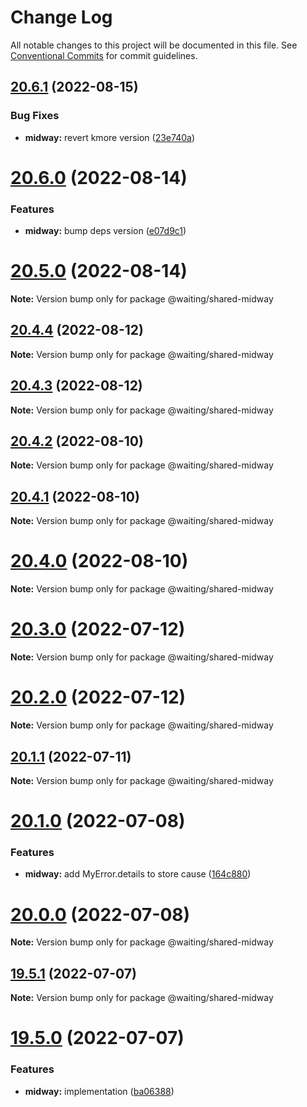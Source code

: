 # Change Log

All notable changes to this project will be documented in this file.
See [Conventional Commits](https://conventionalcommits.org) for commit guidelines.

## [20.6.1](https://github.com/waitingsong/shared/compare/v20.6.0...v20.6.1) (2022-08-15)


### Bug Fixes

* **midway:** revert kmore version ([23e740a](https://github.com/waitingsong/shared/commit/23e740a29f2cf31f6ca54361f337f673c4cbec69))





# [20.6.0](https://github.com/waitingsong/shared/compare/v20.5.0...v20.6.0) (2022-08-14)


### Features

* **midway:** bump deps version ([e07d9c1](https://github.com/waitingsong/shared/commit/e07d9c1572ed9a2556535fd5b6be463aec4b1394))





# [20.5.0](https://github.com/waitingsong/shared/compare/v20.4.4...v20.5.0) (2022-08-14)

**Note:** Version bump only for package @waiting/shared-midway





## [20.4.4](https://github.com/waitingsong/shared/compare/v20.4.3...v20.4.4) (2022-08-12)

**Note:** Version bump only for package @waiting/shared-midway





## [20.4.3](https://github.com/waitingsong/shared/compare/v20.4.2...v20.4.3) (2022-08-12)

**Note:** Version bump only for package @waiting/shared-midway





## [20.4.2](https://github.com/waitingsong/shared/compare/v20.4.1...v20.4.2) (2022-08-10)

**Note:** Version bump only for package @waiting/shared-midway





## [20.4.1](https://github.com/waitingsong/shared/compare/v20.4.0...v20.4.1) (2022-08-10)

**Note:** Version bump only for package @waiting/shared-midway





# [20.4.0](https://github.com/waitingsong/shared/compare/v20.3.0...v20.4.0) (2022-08-10)

**Note:** Version bump only for package @waiting/shared-midway





# [20.3.0](https://github.com/waitingsong/shared/compare/v20.2.0...v20.3.0) (2022-07-12)

**Note:** Version bump only for package @waiting/shared-midway





# [20.2.0](https://github.com/waitingsong/shared/compare/v20.1.1...v20.2.0) (2022-07-12)

**Note:** Version bump only for package @waiting/shared-midway





## [20.1.1](https://github.com/waitingsong/shared/compare/v20.1.0...v20.1.1) (2022-07-11)

**Note:** Version bump only for package @waiting/shared-midway





# [20.1.0](https://github.com/waitingsong/shared/compare/v20.0.0...v20.1.0) (2022-07-08)


### Features

* **midway:** add MyError.details to store cause ([164c880](https://github.com/waitingsong/shared/commit/164c88086edf4fb2b43c1f92aef8e4729c95c1ee))





# [20.0.0](https://github.com/waitingsong/shared/compare/v19.5.1...v20.0.0) (2022-07-08)

**Note:** Version bump only for package @waiting/shared-midway





## [19.5.1](https://github.com/waitingsong/shared/compare/v19.5.0...v19.5.1) (2022-07-07)

**Note:** Version bump only for package @waiting/shared-midway





# [19.5.0](https://github.com/waitingsong/shared/compare/v19.4.0...v19.5.0) (2022-07-07)


### Features

* **midway:** implementation ([ba06388](https://github.com/waitingsong/shared/commit/ba06388a2087dcf0a0c449ab25d12f688d4486cd))
